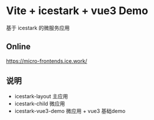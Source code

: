 # Vite + icestark + vue3 Demo

基于 icestark 的微服务应用

## Online

https://micro-frontends.ice.work/


## 说明
 - icestark-layout 主应用
 - icestark-child 微应用
 - icestark-vue3-demo 微应用 + vue3 基础demo

 